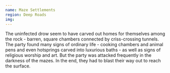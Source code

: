```yaml
---
name: Maze Settlements
region: Deep Roads
img: 
---
```

The uninfected drow seem to have carved out homes for themselves among the rock - barren, square chambers connected by criss-crossing tunnels. The party found many signs of ordinary life - cooking chambers and animal pens and even hotsprings carved into luxurious baths - as well as signs of religious worship and art. But the party was attacked frequently in the darkness of the mazes. In the end, they had to blast their way out to reach the surface. 